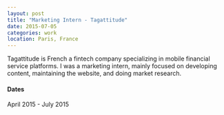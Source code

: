 ```yaml
---
layout: post
title: "Marketing Intern - Tagattitude"
date: 2015-07-05
categories: work
location: Paris, France
---
```


Tagattitude is French a fintech company specializing in mobile financial service platforms. I was a marketing intern, mainly focused on developing content, maintaining the website, and doing market research.

#### Dates

April 2015 - July 2015